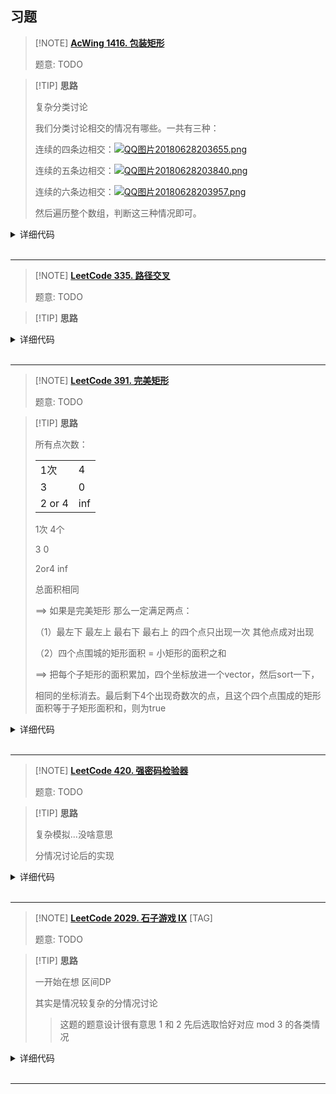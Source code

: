 ## 习题

> [!NOTE] **[AcWing 1416. 包装矩形](https://www.acwing.com/problem/content/1418/)**
> 
> 题意: TODO

> [!TIP] **思路**
>
> 复杂分类讨论
>
> 我们分类讨论相交的情况有哪些。一共有三种：
>
> 连续的四条边相交：[![QQ图片20180628203655.png](https://camo.githubusercontent.com/5405978e0e0ab8b6bd68a103493561abb0b50a4f105def1458c05c0ba2690ee2/68747470733a2f2f7777772e616377696e672e636f6d2f6d656469612f61727469636c652f696d6167652f323031382f30362f32382f315f303933343038313237612d515125453525394225424525453725383925383732303138303632383230333635352e706e67)](https://camo.githubusercontent.com/5405978e0e0ab8b6bd68a103493561abb0b50a4f105def1458c05c0ba2690ee2/68747470733a2f2f7777772e616377696e672e636f6d2f6d656469612f61727469636c652f696d6167652f323031382f30362f32382f315f303933343038313237612d515125453525394225424525453725383925383732303138303632383230333635352e706e67)
>
> 连续的五条边相交：[![QQ图片20180628203840.png](https://camo.githubusercontent.com/50cdd44527f26c43314bd62d6b80be6e9389498a418926e1d4cf1de1910f8d87/68747470733a2f2f7777772e616377696e672e636f6d2f6d656469612f61727469636c652f696d6167652f323031382f30362f32382f315f333566326431663837612d515125453525394225424525453725383925383732303138303632383230333834302e706e67)](https://camo.githubusercontent.com/50cdd44527f26c43314bd62d6b80be6e9389498a418926e1d4cf1de1910f8d87/68747470733a2f2f7777772e616377696e672e636f6d2f6d656469612f61727469636c652f696d6167652f323031382f30362f32382f315f333566326431663837612d515125453525394225424525453725383925383732303138303632383230333834302e706e67)
>
> 连续的六条边相交：[![QQ图片20180628203957.png](https://camo.githubusercontent.com/9f7c299ccc9d45556b61f1559726b26793b07db7fec004e889ede44ba95cfc66/68747470733a2f2f7777772e616377696e672e636f6d2f6d656469612f61727469636c652f696d6167652f323031382f30362f32382f315f363433353638666137612d515125453525394225424525453725383925383732303138303632383230333935372e706e67)](https://camo.githubusercontent.com/9f7c299ccc9d45556b61f1559726b26793b07db7fec004e889ede44ba95cfc66/68747470733a2f2f7777772e616377696e672e636f6d2f6d656469612f61727469636c652f696d6167652f323031382f30362f32382f315f363433353638666137612d515125453525394225424525453725383925383732303138303632383230333935372e706e67)
>
> 然后遍历整个数组，判断这三种情况即可。

<details>
<summary>详细代码</summary>
<!-- tabs:start -->

##### **C++**

```cpp
#include <bits/stdc++.h>
using namespace std;

using PII = pair<int, int>;
#define x first
#define y second

const int N = 4;

PII rt[N];
int p[N] = {0, 1, 2, 3};
vector<PII> ans;

// 宽 高
void update(int a, int b) {
    if (a > b) swap(a, b);
    if (ans.empty() || a * b < ans[0].x * ans[0].y) ans = {{a, b}};
    else if (a * b == ans[0].x * ans[0].y) ans.push_back({a, b});
}

void work() {
    auto a = rt[p[0]], b = rt[p[1]], c = rt[p[2]], d = rt[p[3]];
    update(a.x + b.x + c.x + d.x, max(a.y, max(b.y, max(c.y, d.y))));
    update(max(a.x + b.x + c.x, d.x), d.y + max(a.y, max(b.y, c.y)));
    update(max(a.x + b.x, d.x) + c.x, max(max(a.y, b.y) + d.y, c.y));
    update(a.x + d.x + max(b.x, c.x), max(a.y, max(d.y, b.y + c.y)));
    update(max(a.x, d.x) + b.x + c.x, max(b.y, max(c.y, a.y + d.y)));
    if (b.x >= a.x && c.y >= b.y) {
        // 最后一种情况 最右侧底部的方块u较矮
        if (c.y < a.y + b.y) {
            if (d.x + a.x <= b.x + c.x)
                update(b.x + c.x, max(a.y + b.y, c.y + d.y));
        } else update(max(d.x, b.x + c.x), c.y + d.y);
    }
}

int main() {
    for (int i = 0; i < 4; ++ i ) cin >> rt[i].x >> rt[i].y;
    
    // 4 * 3 * 2 * 1 = 24 全排列
    for (int i = 0; i < 24; ++ i ) {
        // 每个矩形是否翻转
        for (int j = 0; j < 16; ++ j ) {
            for (int k = 0; k < 4; ++ k )
                if (j >> k & 1)
                    swap(rt[p[k]].x, rt[p[k]].y);
            work();
            for (int k = 0; k < 4; ++ k )
                if (j >> k & 1)
                    swap(rt[p[k]].x, rt[p[k]].y);
        }
        next_permutation(p, p + 4);
    }
    
    sort(ans.begin(), ans.end());
    ans.erase(unique(ans.begin(), ans.end()), ans.end());
    
    cout << ans[0].x * ans[0].y << endl;
    for (auto & a : ans) cout << a.x << ' ' << a.y << endl;
    
    return 0;
}
```

##### **Python**

```python

```

<!-- tabs:end -->
</details>

<br>

* * *

> [!NOTE] **[LeetCode 335. 路径交叉](https://leetcode-cn.com/problems/self-crossing/)**
> 
> 题意: TODO

> [!TIP] **思路**
> 
> 

<details>
<summary>详细代码</summary>
<!-- tabs:start -->

##### **C++**

```cpp
class Solution {
public:
    bool isSelfCrossing(vector<int>& x) {
        int n = x.size();
        if (n <= 3) return false;
        for (int i = 3; i < n; i ++ ) {
            if (x[i - 1] <= x[i - 3] && x[i] >= x[i - 2]) return true;
            if (i >= 4 && x[i - 3] == x[i - 1] && x[i] + x[i - 4] >= x[i - 2]) return true;
            if (i >= 5 && x[i - 3] >= x[i - 1] && x[i - 1] + x[i - 5] >= x[i - 3] && x[i - 2] >= x[i - 4] && x[i - 4] + x[i] >= x[i - 2])
                return true;
        }
        return false;
    }
};
```

##### **Python**

```python

```

<!-- tabs:end -->
</details>

<br>

* * *

> [!NOTE] **[LeetCode 391. 完美矩形](https://leetcode-cn.com/problems/perfect-rectangle/)**
> 
> 题意: TODO

> [!TIP] **思路**
>
> 所有点次数：
>
> |        |      |
> | ------ | ---- |
> | 1次    | 4    |
> | 3      | 0    |
> | 2 or 4 | inf  |
>
> 1次 4个
>
> 3   0
>
> 2or4 inf
>
> 总面积相同
>
> ==> 如果是完美矩形 那么一定满足两点：
>
> （1）最左下 最左上 最右下 最右上 的四个点只出现一次 其他点成对出现 
>
> （2）四个点围城的矩形面积 = 小矩形的面积之和
>
> ==> 把每个子矩形的面积累加，四个坐标放进一个vector，然后sort一下，
>
> 相同的坐标消去。最后剩下4个出现奇数次的点，且这个四个点围成的矩形面积等于子矩形面积和，则为true


<details>
<summary>详细代码</summary>
<!-- tabs:start -->

##### **C++**

```cpp
class Solution {
public:
    bool isRectangleCover(vector<vector<int>>& rectangles) {
        map<pair<int, int>, int> cnt;
        typedef long long LL;
        LL sum = 0;
        for (auto x : rectangles) {
            LL x1 = x[0], y1 = x[1], x2 = x[2], y2 = x[3];
            ++ cnt[{x1, y1}], ++ cnt[{x1, y2}];
            ++ cnt[{x2, y1}], ++ cnt[{x2, y2}];
            sum += (x2 - x1) * (y2 - y1);
        }
        vector<vector<int>> res;
        for (auto & [k, v] : cnt)
            if (v == 1) res.push_back({k.first, k.second});
            else if (v == 3) return false;
            else if (v > 4) return false;
        if (res.size() != 4) return false;
        sort(res.begin(), res.end());
        return sum == (LL)(res[3][0] - res[0][0]) * (res[3][1] - res[0][1]);
    }
};
```

##### **Python**

```python

```

<!-- tabs:end -->
</details>

<br>

* * *

> [!NOTE] **[LeetCode 420. 强密码检验器](https://leetcode-cn.com/problems/strong-password-checker/)**
> 
> 题意: TODO

> [!TIP] **思路**
> 
> 复杂模拟...没啥意思
> 
> 分情况讨论后的实现

<details>
<summary>详细代码</summary>
<!-- tabs:start -->

##### **C++**

```cpp
class Solution {
public:
    int strongPasswordChecker(string s) {
        int a = 0, b = 0, c = 0, n = s.size(), k = 0;
        for (auto x: s) {
            if (x >= '0' && x <= '9') a = 1;
            else if (x >= 'a' && x <= 'z') b = 1;
            else if (x >= 'A' && x <= 'Z') c = 1;
        }
        k = a + b + c;
        if (n < 6) return max(6 - n, 3 - k);
        else {
            int p = 0;
            int d[3] = {0};
            // 1. 不能连续出现三次 否则必然需要每3个改一次
            //  推导知修改的步数最小 也即修改是最优操作
            //  插入: (k-1)/2 删除: k-2 修改: k/3
            for (int i = 0; i < s.size(); i ++ ) {
                int j = i;
                while (j < s.size() && s[j] == s[i]) j ++ ;
                // 1.1 取值
                int t = j - i;
                p += t / 3;
                // 1.2 所有长度大于等与3的连续段
                // 因为显然有 t/3 是向下取整
                // 故优先把余0的干掉,其次余1的,再次余2的
                if (t >= 3) d[t % 3] ++ ;
                // 更新 i
                i = j - 1;
            }
            if (n <= 20) return max(p, 3 - k);

            // 2. 还需要删
            //  则此时希望尽可能的用删除来覆盖1.1中的修改操作
            int del = n - 20, res = del;
            if (d[0] && del > 0) {
                // 删1个，同时使p减少相同数量
                int t = min(d[0], del);
                del -= t;
                p -= t;
            }
            if (d[1] && del > 0) {
                // 删2个，同时使p减少一半数量
                int t = min(d[1] * 2, del);
                del -= t;
                p -= t / 2;
            }
            if (p && del > 0) {
                // 特殊
                // 删3个
                int t = min(p * 3, del);
                p -= t / 3;
            }
            return res + max(p, 3 - k);
        }
    }
};
```

##### **Python**

```python

```

<!-- tabs:end -->
</details>

<br>

* * *

> [!NOTE] **[LeetCode 2029. 石子游戏 IX](https://leetcode-cn.com/problems/stone-game-ix/)** [TAG]
> 
> 题意: TODO

> [!TIP] **思路**
> 
> 一开始在想 区间DP
> 
> 其实是情况较复杂的分情况讨论
> 
> > 这题的题意设计很有意思 1 和 2 先后选取恰好对应 mod 3 的各类情况

<details>
<summary>详细代码</summary>
<!-- tabs:start -->

##### **C++**

```cpp
class Solution {
public:
    bool stoneGameIX(vector<int>& stones) {
        int s[3] = {0, 0, 0};
        for (int i : stones)
            s[i % 3] ++ ;
        
        // s[0] 仅用作换手
        
        // 当 s[0] 为偶数，显然消除换手，只考虑 s[1] s[2] 即可
        // 如果 s[1] s[2] 任一为 0，则 alice 必败
        // ==> 分情况讨论
        //      s[1] = 0: alice 只能取 2 后面 bob 跟着取 2
        //                      后面 [取光] 或 [alice 三的倍数] 必败
        //      s[2] = 0: alice 只能取 1 后面 bob 跟着取 1
        //                      同理
        // 否则必胜
        if (s[0] % 2 == 0)
            return s[1] != 0 && s[2] != 0;
        
        // s[0] % 2 == 1 必然有一次换手
        // ==> 分情况讨论
        //      s[1] = s[2]: 则相当于 bob 先手选 s[1] s[2]
        //                   alice 为了跟上 bob 必须跟着取 最终取到最后石子(三的倍数) 必败
        //      abs(s[1] - s[2]) <= 2:  不管 alice 先取哪个 bob 都可以换手
        //                              最终石子取完 必败
        //      abs(s[1] - s[2]) > 2:   alice 取较多的 最终 bob 会到达三的倍数的情况 必胜
        return abs(s[1] - s[2]) > 2;
    }
};
```

##### **Python**

```python

```

<!-- tabs:end -->
</details>

<br>

* * *